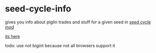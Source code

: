 # seed-cycle-info

gives you info about piglin trades and stuff for a given seed in [seed cycle mod](https://github.com/DuncanRuns/Seed-Cycle-Mod)

[its here](https://qwertyuioplkjhgfd.github.io/seed-cycle-info/)

todo: use not bigint because not all browsers support it 

